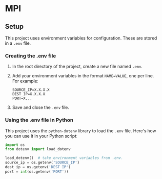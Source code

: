 # MPI

## Setup

This project uses environment variables for configuration. These are stored in a `.env` file.

### Creating the .env file

1. In the root directory of the project, create a new file named `.env`.

2. Add your environment variables in the format `NAME=VALUE`, one per line. For example:

    ```
    SOURCE_IP=X.X.X.X
    DEST_IP=X.X.X.X
    PORT=X...
    ```

3. Save and close the `.env` file.

### Using the .env file in Python

This project uses the `python-dotenv` library to load the `.env` file. Here's how you can use it in your Python script:

```python
import os
from dotenv import load_dotenv

load_dotenv()  # take environment variables from .env.
source_ip = os.getenv('SOURCE_IP')
dest_ip = os.getenv('DEST_IP')
port = int(os.getenv('PORT'))

